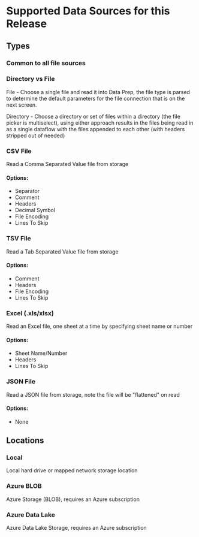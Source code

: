 # Supported Data Sources for this Release #

## Types ##
### Common to all file sources ###

### Directory vs File ###
File - Choose a single file and read it into Data Prep, the file type is parsed to determine the default parameters for the file connection that is on the next screen.

Directory - Choose a directory or set of files within a directory (the file picker is multiselect), using either approach results in the files being read in as a single dataflow with the files appended to each other (with headers stripped out of needed)
### CSV File ###
Read a Comma Separated Value file from storage

#### Options: ####
- Separator
- Comment
- Headers
- Decimal Symbol
- File Encoding
- Lines To Skip

### TSV File ###
Read a Tab Separated Value file from storage

#### Options: ####
- Comment
- Headers
- File Encoding
- Lines To Skip

### Excel (.xls/xlsx) ###
Read an Excel file, one sheet at a time by specifying sheet name or number

#### Options: ####
- Sheet Name/Number
- Headers
- Lines To Skip

### JSON File ###
Read a JSON file from storage, note the file will be "flattened" on read

#### Options: ####
- None


## Locations ##
### Local ###
Local hard drive or mapped network storage location

### Azure BLOB ###
Azure Storage (BLOB), requires an Azure subscription

### Azure Data Lake ###
Azure Data Lake Storage, requires an Azure subscription